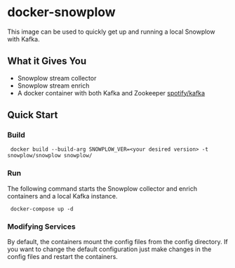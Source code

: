 # docker-snowplow

This image can be used to quickly get up and running a local Snowplow with Kafka.

## What it Gives You

* Snowplow stream collector
* Snowplow stream enrich
* A docker container with both Kafka and Zookeeper [spotify/kafka](https://github.com/spotify/docker-kafka)

## Quick Start

### Build

```
 docker build --build-arg SNOWPLOW_VER=<your desired version> -t snowplow/snowplow snowplow/
```

### Run

The following command starts the Snowplow collector and enrich containers and a local Kafka instance.

```
 docker-compose up -d
```


### Modifying Services

By default, the containers mount the config files from the config directory. If you want to change the default configuration just make changes in the config files and restart the containers.
